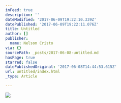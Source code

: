```yaml
---
inFeed: true
description: ''
dateModified: '2017-06-09T19:22:10.339Z'
datePublished: '2017-06-09T19:22:11.076Z'
title: Untitled
author: []
publisher:
  name: Nelson Cristo
via: {}
sourcePath: _posts/2017-06-08-untitled.md
hasPage: true
starred: false
datePublishedOriginal: '2017-06-08T14:44:53.615Z'
url: untitled/index.html
_type: Article

---
```

![](https://the-grid-user-content.s3-us-west-2.amazonaws.com/78b3afe6-6023-4f84-b541-1a7b96adc7dc.jpg)